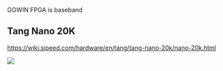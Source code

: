 GOWIN FPGA is baseband

## Tang Nano 20K

https://wiki.sipeed.com/hardware/en/tang/tang-nano-20k/nano-20k.html

![](https://wiki.sipeed.com/hardware/zh/tang/tang-nano-20k/assets/nano_20k/tang_nano_20k_pinlabel.png)
